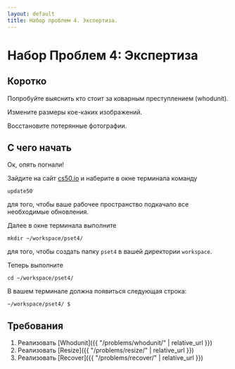 ```yaml
---
layout: default
title: Набор проблем 4. Экспертиза.
---
```


# Набор Проблем 4: Экспертиза

## Коротко

Попробуйте выяснить кто стоит за коварным преступлением (whodunit).

Измените размеры кое-каких изображений.

Восстановите потерянные фотографии.

## С чего начать

Ок, опять погнали!

Зайдите на сайт [cs50.io](https://cs50.io/) и наберите в окне терминала команду
```
update50
```
для того, чтобы ваше рабочее пространство подкачало все необходимые обновления.

Далее в окне терминала выполните
```
mkdir ~/workspace/pset4/
```
для того, чтобы создать папку `pset4` в вашей директории `workspace`.

Теперь выполните
```
cd ~/workspace/pset4/
```
В вашем терминале должна появиться следующая строка:
```
~/workspace/pset4/ $
```
## Требования

1. Реализовать [Whodunit]({{ "/problems/whodunit/" | relative_url }})
2. Реализовать [Resize]({{ "/problems/resize/" | relative_url }})
3. Реализовать [Recover]({{ "/problems/recover/" | relative_url }})
